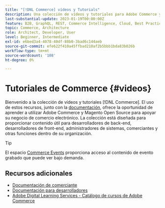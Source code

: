 ```yaml
---
title: "[!DNL Commerce] vídeos y Tutorials"
description: Una colección de vídeos y tutoriales para Adobe Commerce y Magento Open Source
last-substantial-update: 2023-01-19T00:00:00Z
feature: B2B, GraphQL, REST, Commerce Intelligence, Cloud, Best Practices, API Mesh, App Builder
topic: Commerce, Architecture
role: Architect, Developer, User
level: Beginner, Intermediate
exl-id: e6bed3a4-4078-40df-88b0-3bad6c144aeb
source-git-commit: efe622f410a45ffbad210af2b5bbb1bda83b026b
workflow-type: tm+mt
source-wordcount: '108'
ht-degree: 0%

---
```


# Tutoriales de Commerce {#videos}

Bienvenido a la colección de vídeos y tutoriales [!DNL Commerce]. El uso de estos recursos, junto con la [documentación](https://experienceleague.adobe.com/docs/commerce.html?lang=es), ofrece la oportunidad de aprender a utilizar Adobe Commerce y Magento Open Source para apoyar su negocio de comercio electrónico. La colección está diseñada para proporcionar contenido útil para desarrolladores de back-end, desarrolladores de front-end, administradores de sistemas, comerciantes y otras funciones dentro de su organización.

<div id="recs-overview-body-1"></div>
<div id="recs-overview-body-2"></div>
<div id="recs-overview-body-3"></div>
<div id="recs-overview-body-4"></div>
<div id="recs-overview-body-5"></div>
<div id="recs-overview-body-6"></div>

>[!TIP]
>
>El espacio [Commerce Events](https://experienceleague.adobe.com/docs/commerce-events/events/overview.html?lang=es) proporciona acceso al contenido de evento grabado que puede ver bajo demanda.

## Recursos adicionales

- [Documentación de comerciante](https://experienceleague.adobe.com/docs/commerce-admin/user-guides/home.html?lang=es)
- [Documentación para desarrolladores](https://developer.adobe.com/commerce)
- [Adobe Digital Learning Services - Catálogo de cursos de Adobe Commerce](https://learning.adobe.com/catalog.html?solution=Adobe%20Commerce)
